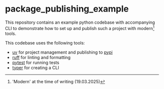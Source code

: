 # package_publishing_example
This repository contains an example python codebase with accompanying CLI to demonstrate how to set up and publish such a project with modern[^1] tools. 

This codebase uses the following tools: 
- [uv](https://docs.astral.sh/uv/) for project management and publishing to [pypi](https://pypi.org/)
- [ruff](https://docs.astral.sh/ruff/) for linting and formatting
- [pytest](https://docs.pytest.org/en/stable/) for running tests
- [typer](https://typer.tiangolo.com/) for creating a CLI

[^1]: 'Modern' at the time of writing (19.03.2025)